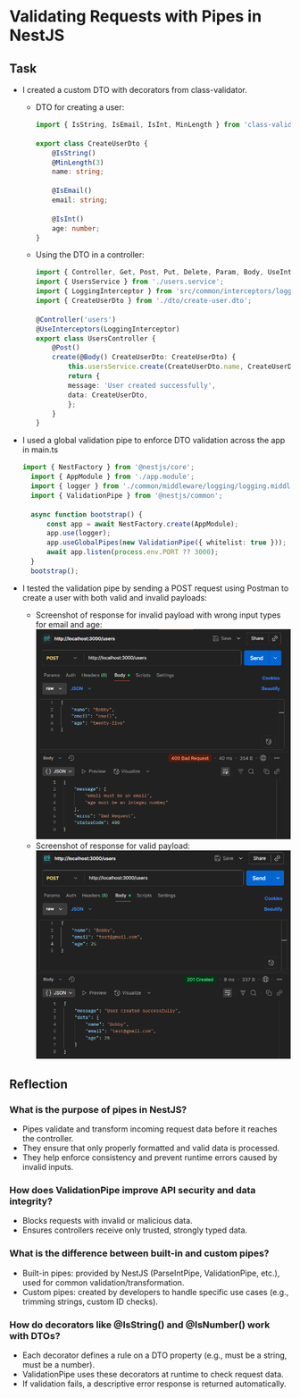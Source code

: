 # Validating Requests with Pipes in NestJS

## Task

- I created a custom DTO with decorators from class-validator.
  - DTO for creating a user:

    ```typescript
    import { IsString, IsEmail, IsInt, MinLength } from 'class-validator';

    export class CreateUserDto {
        @IsString()
        @MinLength(3)
        name: string;

        @IsEmail()
        email: string;

        @IsInt()
        age: number;
    }
    ```

  - Using the DTO in a controller:

    ```typescript
    import { Controller, Get, Post, Put, Delete, Param, Body, UseInterceptors } from '@nestjs/common';
    import { UsersService } from './users.service';
    import { LoggingInterceptor } from 'src/common/interceptors/logging/logging.interceptor';
    import { CreateUserDto } from './dto/create-user.dto';

    @Controller('users')
    @UseInterceptors(LoggingInterceptor)
    export class UsersController {
        @Post()
        create(@Body() CreateUserDto: CreateUserDto) {
            this.usersService.create(CreateUserDto.name, CreateUserDto.email, CreateUserDto.age);
            return {
            message: 'User created successfully',
            data: CreateUserDto,
            };
        }
    }
    ```

- I used a global validation pipe to enforce DTO validation across the app in main.ts

  ```typescript
  import { NestFactory } from '@nestjs/core';
    import { AppModule } from './app.module';
    import { logger } from './common/middleware/logging/logging.middleware';
    import { ValidationPipe } from '@nestjs/common';

    async function bootstrap() {
        const app = await NestFactory.create(AppModule);
        app.use(logger);
        app.useGlobalPipes(new ValidationPipe({ whitelist: true }));
        await app.listen(process.env.PORT ?? 3000);
    }
    bootstrap();
  ```

- I tested the validation pipe by sending a POST request using Postman to create a user with both valid and invalid payloads:
  - Screenshot of response for invalid payload with wrong input types for email and age:
  ![Screenshot of response for invalid payload](images/invalid_payload_evidence.png)
  - Screenshot of response for valid payload:
  ![Screenshot of response for valid payload](images/valid_payload_evidence.png)
  
## Reflection

### What is the purpose of pipes in NestJS?

- Pipes validate and transform incoming request data before it reaches the controller.
- They ensure that only properly formatted and valid data is processed.
- They help enforce consistency and prevent runtime errors caused by invalid inputs.

### How does ValidationPipe improve API security and data integrity?

- Blocks requests with invalid or malicious data.
- Ensures controllers receive only trusted, strongly typed data.

### What is the difference between built-in and custom pipes?

- Built-in pipes: provided by NestJS (ParseIntPipe, ValidationPipe, etc.), used for common validation/transformation.
- Custom pipes: created by developers to handle specific use cases (e.g., trimming strings, custom ID checks).
  
### How do decorators like @IsString() and @IsNumber() work with DTOs?

- Each decorator defines a rule on a DTO property (e.g., must be a string, must be a number).
- ValidationPipe uses these decorators at runtime to check request data.
- If validation fails, a descriptive error response is returned automatically.
